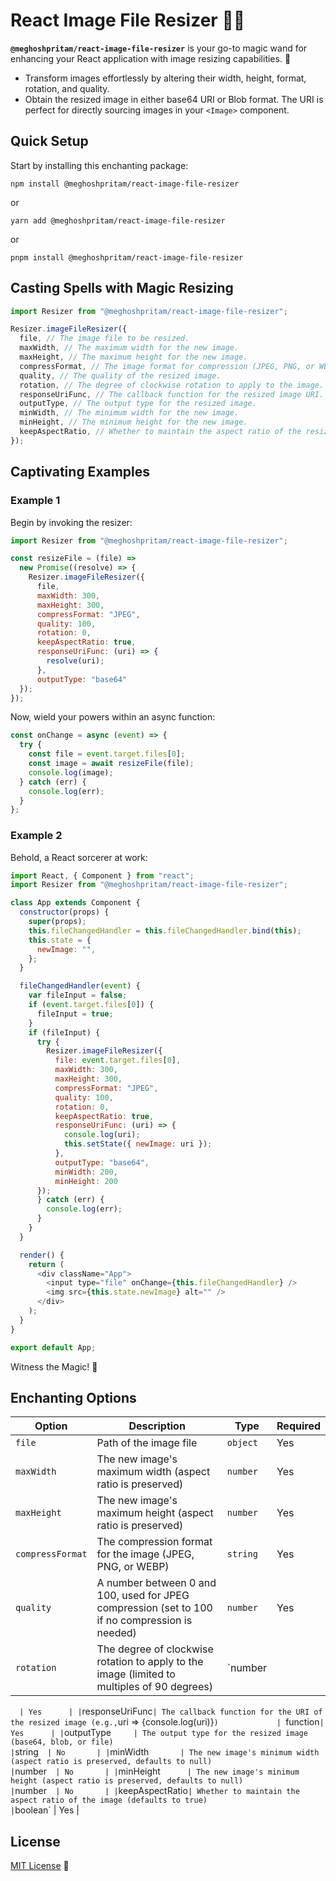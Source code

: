 # React Image File Resizer 🌄✨

**`@meghoshpritam/react-image-file-resizer`** is your go-to magic wand for enhancing your React application with image resizing capabilities. 🚀

- Transform images effortlessly by altering their width, height, format, rotation, and quality.
- Obtain the resized image in either base64 URI or Blob format. The URI is perfect for directly sourcing images in your `<Image>` component.

## Quick Setup

Start by installing this enchanting package:

```shell
npm install @meghoshpritam/react-image-file-resizer
```

or

```shell
yarn add @meghoshpritam/react-image-file-resizer
```

or

```shell
pnpm install @meghoshpritam/react-image-file-resizer
```

## Casting Spells with Magic Resizing

```javascript
import Resizer from "@meghoshpritam/react-image-file-resizer";

Resizer.imageFileResizer({
  file, // The image file to be resized.
  maxWidth, // The maximum width for the new image.
  maxHeight, // The maximum height for the new image.
  compressFormat, // The image format for compression (JPEG, PNG, or WEBP).
  quality, // The quality of the resized image.
  rotation, // The degree of clockwise rotation to apply to the image.
  responseUriFunc, // The callback function for the resized image URI.
  outputType, // The output type for the resized image.
  minWidth, // The minimum width for the new image.
  minHeight, // The minimum height for the new image.
  keepAspectRatio, // Whether to maintain the aspect ratio of the resized image.
});
```

## Captivating Examples

### Example 1

Begin by invoking the resizer:

```javascript
import Resizer from "@meghoshpritam/react-image-file-resizer";

const resizeFile = (file) =>
  new Promise((resolve) => {
    Resizer.imageFileResizer({
      file,
      maxWidth: 300,
      maxHeight: 300,
      compressFormat: "JPEG",
      quality: 100,
      rotation: 0,
      keepAspectRatio: true,
      responseUriFunc: (uri) => {
        resolve(uri);
      },
      outputType: "base64"
  });
});
```

Now, wield your powers within an async function:

```javascript
const onChange = async (event) => {
  try {
    const file = event.target.files[0];
    const image = await resizeFile(file);
    console.log(image);
  } catch (err) {
    console.log(err);
  }
};
```

### Example 2

Behold, a React sorcerer at work:

```javascript
import React, { Component } from "react";
import Resizer from "@meghoshpritam/react-image-file-resizer";

class App extends Component {
  constructor(props) {
    super(props);
    this.fileChangedHandler = this.fileChangedHandler.bind(this);
    this.state = {
      newImage: "",
    };
  }

  fileChangedHandler(event) {
    var fileInput = false;
    if (event.target.files[0]) {
      fileInput = true;
    }
    if (fileInput) {
      try {
        Resizer.imageFileResizer({
          file: event.target.files[0],
          maxWidth: 300,
          maxHeight: 300,
          compressFormat: "JPEG",
          quality: 100,
          rotation: 0,
          keepAspectRatio: true,
          responseUriFunc: (uri) => {
            console.log(uri);
            this.setState({ newImage: uri });
          },
          outputType: "base64",
          minWidth: 200,
          minHeight: 200
      });
      } catch (err) {
        console.log(err);
      }
    }
  }

  render() {
    return (
      <div className="App">
        <input type="file" onChange={this.fileChangedHandler} />
        <img src={this.state.newImage} alt="" />
      </div>
    );
  }
}

export default App;
```

Witness the Magic! 🔮

## Enchanting Options

| Option           | Description                                                                                    | Type     | Required |
| ---------------- | ---------------------------------------------------------------------------------------------- | -------- | -------- |
| `file`           | Path of the image file                                                                         | `object` | Yes      |
| `maxWidth`       | The new image's maximum width (aspect ratio is preserved)                                      | `number` | Yes      |
| `maxHeight`      | The new image's maximum height (aspect ratio is preserved)                                     | `number` | Yes      |
| `compressFormat` | The compression format for the image (JPEG, PNG, or WEBP)                                      | `string` | Yes      |
| `quality`        | A number between 0 and 100, used for JPEG compression (set to 100 if no compression is needed) | `number` | Yes      |
| `rotation`       | The degree of clockwise rotation to apply to the image (limited to multiples of 90 degrees)    | `number  |

`   | Yes      |
| `responseUriFunc` | The callback function for the URI of the resized image (e.g., `uri => {console.log(uri)}`)             | `function` | Yes      |
| `outputType`      | The output type for the resized image (base64, blob, or file)                                           | `string`   | No       |
| `minWidth`        | The new image's minimum width (aspect ratio is preserved, defaults to null)                            | `number`   | No       |
| `minHeight`       | The new image's minimum height (aspect ratio is preserved, defaults to null)                           | `number`   | No       |
| `keepAspectRatio` | Whether to maintain the aspect ratio of the image (defaults to true)                                    | `boolean`  | Yes      |

## License

[MIT License](https://opensource.org/licenses/mit-license.html) 📜